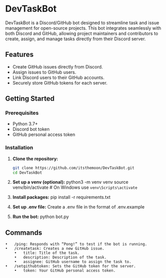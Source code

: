 # DevTaskBot

DevTaskBot is a Discord/GitHub bot designed to streamline task and issue management for open-source projects. This bot integrates seamlessly with both Discord and GitHub, allowing project maintainers and contributors to create, assign, and manage tasks directly from their Discord server.

## Features

- Create GitHub issues directly from Discord.
- Assign issues to GitHub users.
- Link Discord users to their GitHub accounts.
- Securely store GitHub tokens for each server.

## Getting Started

### Prerequisites

- Python 3.7+
- Discord bot token
- GitHub personal access token

### Installation

1. **Clone the repository:**

   ```bash
   git clone https://github.com/itsthemoon/DevTaskBot.git
   cd DevTaskBot

   ```

2. **Set up a venv (optional):**
   python3 -m venv venv
   source venv/bin/activate # On Windows use `venv\Scripts\activate`

3. **Install packages:**
   pip install -r requirements.txt

4. **Set up .env file:**
   Create a .env file in the format of .env.example

5. **Run the bot:**
   python bot.py

## Commands
	•	/ping: Responds with “Pong!” to test if the bot is running.
	•	/createtask: Creates a new GitHub issue.
        •	title: Title of the task.
        •	description: Description of the task.
        •	assignee: GitHub username to assign the task to.
	•	/setgithubtoken: Sets the GitHub token for the server.
        •	token: Your GitHub personal access token.
